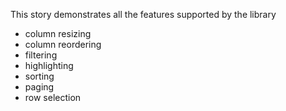 This story demonstrates all the features supported by the library

- column resizing
- column reordering
- filtering
- highlighting
- sorting
- paging
- row selection
